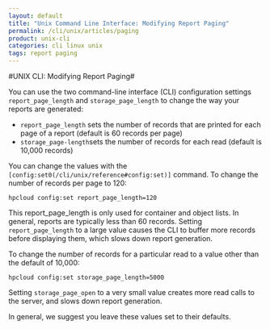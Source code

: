 ```yaml
---
layout: default
title: "Unix Command Line Interface: Modifying Report Paging"
permalink: /cli/unix/articles/paging
product: unix-cli
categories: cli linux unix
tags: report paging
---
```

#UNIX CLI: Modifying Report Paging#

You can use the two command-line interface (CLI) configuration settings `report_page_length` and `storage_page_length` to change the way your reports are generated:

* `report_page_length` sets the number of records that are printed for each page of a report (default is 60 records per page)
* `storage_page-length`sets the number of records for each read (default is 10,000 records)

You can change the values with the `[config:set0(/cli/unix/reference#config:set)]` command.  To change the number of records per page to 120:

    hpcloud config:set report_page_length=120

This report_page_length is only used for container and object lists.  In general, reports are typically less than 60 records.  Setting `report_page_length` to a large value causes the CLI to buffer more records before displaying them, which slows down report generation.

To change the number of records for a particular read to a value other than the default of 10,000:

    hpcloud config:set storage_page_length=5000

Setting `storage_page_open` to a very small value creates more read calls to the server, and slows down report generation. 

In general, we suggest you leave these values set to their defaults.
